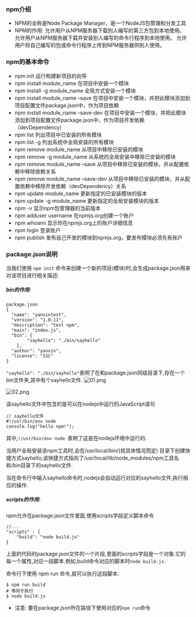 ### npm介绍

* NPM的全称是Node Package Manager，是一个NodeJS包管理和分发工具
* NPM的作用:
允许用户从NPM服务器下载别人编写的第三方包到本地使用。
允许用户从NPM服务器下载并安装别人编写的命令行程序到本地使用。
允许用户将自己编写的包或命令行程序上传到NPM服务器供别人使用。

### npm的基本命令

* npm init 
运行构建新项目的向导
* npm install module_name 
在项目中安装一个模块
* npm install -g module_name 
全局方式安装一个模块
* npm install module_name –save 
在项目中安装一个模块，并把此模块添加到项目配置文件package.json中，作为项目依赖
* npm install module_name –save-dev 
在项目中安装一个模块，并把此模块添加到项目配置文件package.json中，作为项目开发依赖（devDependency）
* npm list 
列出项目中已安装的所有模块
* npm list -g 
列出系统中全局安装的所有模块
* npm remove module_name 
从项目中移除已安装的模块
* npm remove -g module_name 
从系统的全局安装中移除已安装的模块
* npm remove module_name –save 
从项目中移除已安装的模块，并从配置依赖中移除依赖关系
* npm remove module_name –save-dev 
从项目中移除已安装的模块，并从配置依赖中移除开发依赖（devDependency）关系
* npm update module_name 
更新指定的已安装模块的版本
* npm update -g module_name 
更新指定的全局安装模块的版本
* npm -v 
显示npm包管理器的当前版本
* npm adduser username 
在npmjs.org创建一个账户
* npm whoami 
显示你在npmjs.org上的账户详细信息
* npm login
登录账户
* npm publish 
发布自己开发的模块到npmjs.org，要发布模块必须先有账户

### package.json说明

当我们使用 `npm init` 命令来创建一个新的项目(模块)时,会生成package.json用来对该项目进行相关描述:

##### bin的作用:

```
package.json
{
  "name": "yanxintest",
  "version": "1.0.11",
  "description": "test npm",
  "main": "index.js",
  "bin": {
		"sayhello": "./bin/sayhello"
	},
  "author": "yanxin",
  "license": "ISC"
}
```
`"sayhello": "./bin/sayhello"`表明了在和package.json同级目录下,存在一个bin文件夹,其中有个sayhello文件.
![01.png](http://upload-images.jianshu.io/upload_images/3685006-8afc6a70e394e099.png?imageMogr2/auto-orient/strip%7CimageView2/2/w/1240)

![02.png](http://upload-images.jianshu.io/upload_images/3685006-c5af323a805fe9d6.png?imageMogr2/auto-orient/strip%7CimageView2/2/w/1240)

该sayhello文件中包含的是可以在nodejs中运行的JavaScript语句

```
// sayhello文件
#!/usr/bin/env node   
console.log("hello npm!");
```
其中,`!/usr/bin/env node `表明了这是在nodejs环境中运行的.

当用户全局安装该npm工具时,会在/usr/local/bin/(视具体情况而定) 目录下创建快捷方式sayhello,该快捷方式指向了/usr/local/lib/node_modules/npm工具名称/bin目录下的sayhello文件.

当在命令行中输入sayhello命令时,nodejs会自动运行对应的sayhello文件,执行相应的操作.

##### scripts的作用:

npm允许在package.json文件里面,使用scripts字段定义脚本命令

```
//...
"scripts" : {
    "build": "node build.js"
}
```
上面的代码时package.json文件的一个片段,里面的scripts字段是一个对象.它的每一个属性,对应一段脚本.例如,build命令对应的脚本时`node build.js`.

命令行下使用 npm run 命令,就可以执行这段脚本.

```
$ npm run build
# 等同于执行
$ node build.js
```

* 注意: 要在package.json所在路径下使用对应的`npm run`命令
